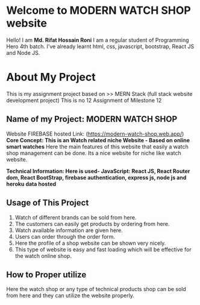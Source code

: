 # Welcome to MODERN WATCH SHOP website
Hello! I am **Md. Rifat Hossain Roni**
I am a regular student of Programming Hero 4th batch.
I've already learnt html, css, javascript, bootstrap, React JS and Node JS.

# About My Project
This is my assignment project based on >> MERN Stack (full stack website development project)
This is no 12 Assignment of Milestone 12

## Name of my Project:  MODERN WATCH SHOP
Website FIREBASE hosted Link: (https://modern-watch-shop.web.app/)
**Core Concept: This is an Watch related niche Website - Based on online smart watches**
Here the main features of this website that easily  a watch shop management can be done. Its a nice website for niche like watch website.

**Technical Information: Here is used- JavaScript: React JS, React Router dom, React BootStrap, firebase authentication, express js, node js and heroku data hosted**

## Usage of This Project
1. Watch of different brands can be sold from here.
2. The customers can easily get products by ordering from here.
3. Watch available information are given here.
4. Users can order through the order form.
5. Here the profile of a shop website can be shown very nicely.
6. This type of website is easy and fast loading which will be effective for the watch online shop.

## How to Proper utilize
Here the watch shop or any type of technical products shop can be sold from here and they can utilize the website properly.